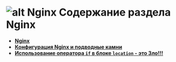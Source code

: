 ![alt Nginx](https://raw.github.com/uran1980/web-deb-blog/master/Nginx/images/nginx-logo.png)
Содержание раздела Nginx
========================
* **[Nginx](https://github.com/uran1980/web-deb-blog/blob/master/Nginx/nginx.md)**
* **[Конфигурация Nginx и подводные камни](https://github.com/uran1980/web-deb-blog/blob/master/Nginx/nginx-pitfalls.md)**
* **[Использование оператора `if` в блоке `location` - это Зло!!!](https://github.com/uran1980/web-deb-blog/blob/master/Nginx/if-in-location-is-evil.md)**
